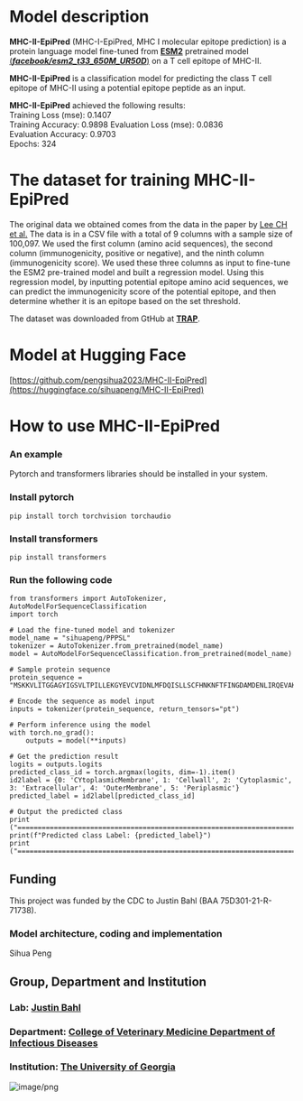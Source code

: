 # Model description
**MHC-II-EpiPred** (MHC-I-EpiPred, MHC I molecular epitope prediction) is a protein language model fine-tuned from [**ESM2**](https://github.com/facebookresearch/esm) pretrained model [(***facebook/esm2_t33_650M_UR50D***)](https://huggingface.co/facebook/esm2_t33_650M_UR50D) on a T cell epitope of MHC-II.    

**MHC-II-EpiPred** is a classification model for predicting the class T cell epitope of MHC-II using a potential epitope peptide as an input. 

**MHC-II-EpiPred** achieved the following results:  
Training Loss (mse): 0.1407  
Training Accuracy: 0.9898 
Evaluation Loss (mse): 0.0836  
Evaluation Accuracy: 0.9703  
Epochs: 324  
# The dataset for training **MHC-II-EpiPred**
The original data we obtained comes from the data in the paper by [Lee CH et al.](https://genomemedicine.biomedcentral.com/articles/10.1186/s13073-023-01225-z) The data is in a CSV file with a total of 9 columns with a sample size of 100,097. We used the first column (amino acid sequences), the second column (immunogenicity, positive or negative), and the ninth column (immunogenicity score). We used these three columns as input to fine-tune the ESM2 pre-trained model and built a regression model. Using this regression model, by inputting potential epitope amino acid sequences, we can predict the immunogenicity score of the potential epitope, and then determine whether it is an epitope based on the set threshold.

The dataset was downloaded from GtHub at [**TRAP**](https://github.com/ChloeHJ/TRAP/blob/main/data/pathogenic_db.csv). 

# Model at Hugging Face
[https://github.com/pengsihua2023/MHC-II-EpiPred](https://huggingface.co/sihuapeng/MHC-II-EpiPred)   

# How to use **MHC-II-EpiPred**
### An example
Pytorch and transformers libraries should be installed in your system.  
### Install pytorch
```
pip install torch torchvision torchaudio

```
### Install transformers
```
pip install transformers

```
### Run the following code
```
from transformers import AutoTokenizer, AutoModelForSequenceClassification
import torch

# Load the fine-tuned model and tokenizer
model_name = "sihuapeng/PPPSL"
tokenizer = AutoTokenizer.from_pretrained(model_name)
model = AutoModelForSequenceClassification.from_pretrained(model_name)

# Sample protein sequence
protein_sequence = "MSKKVLITGGAGYIGSVLTPILLEKGYEVCVIDNLMFDQISLLSCFHNKNFTFINGDAMDENLIRQEVAKADIIIPLAALVGAPLCKRNPKLAKMINYEAVKMISDFASPSQIFIYPNTNSGYGIGEKDAMCTEESPLRPISEYGIDKVHAEQYLLDKGNCVTFRLATVFGISPRMRLDLLVNDFTYRAYRDKFIVLFEEHFRRNYIHVRDVVKGFIHGIENYDKMKGQAYNMGLSSANLTKRQLAETIKKYIPDFYIHSANIGEDPDKRDYLVSNTKLEATGWKPDNTLEDGIKELLRAFKMMKVNRFANFN"

# Encode the sequence as model input
inputs = tokenizer(protein_sequence, return_tensors="pt")

# Perform inference using the model
with torch.no_grad():
    outputs = model(**inputs)

# Get the prediction result
logits = outputs.logits
predicted_class_id = torch.argmax(logits, dim=-1).item()
id2label = {0: 'CYtoplasmicMembrane', 1: 'Cellwall', 2: 'Cytoplasmic', 3: 'Extracellular', 4: 'OuterMembrane', 5: 'Periplasmic'}
predicted_label = id2label[predicted_class_id]

# Output the predicted class
print ("===========================================================================================================================================")
print(f"Predicted class Label: {predicted_label}")
print ("===========================================================================================================================================")

```

## Funding
This project was funded by the CDC to Justin Bahl (BAA 75D301-21-R-71738).  
### Model architecture, coding and implementation
Sihua Peng  
## Group, Department and Institution  
### Lab: [Justin Bahl](https://bahl-lab.github.io/)  
### Department: [College of Veterinary Medicine Department of Infectious Diseases](https://vet.uga.edu/education/academic-departments/infectious-diseases/)  
### Institution: [The University of Georgia](https://www.uga.edu/)  

![image/png](https://cdn-uploads.huggingface.co/production/uploads/64c56e2d2d07296c7e35994f/2rlokZM1FBTxibqrM8ERs.png)
